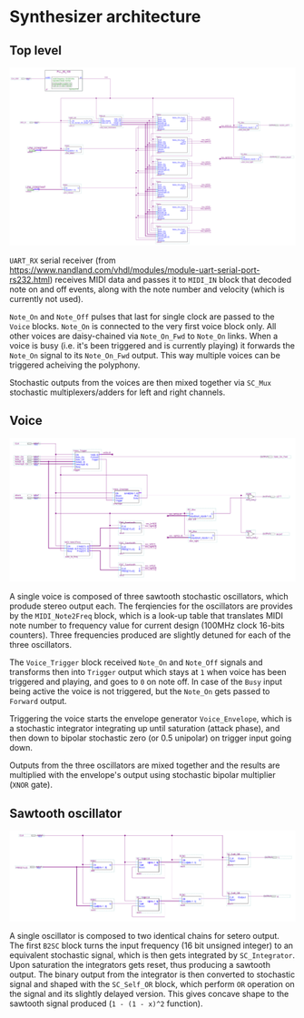 # Synthesizer architecture

## Top level
![hdl_synth_top_level](images/hdl_synth_top_level.png)

`UART_RX` serial receiver (from https://www.nandland.com/vhdl/modules/module-uart-serial-port-rs232.html) receives MIDI data and passes it to `MIDI_IN` block that decoded note on and off events, along with the note number and velocity (which is currently not used).

`Note_On` and `Note_Off` pulses that last for single clock are passed to the `Voice` blocks. `Note_On` is connected to the very first voice block only. All other voices are daisy-chained via `Note_On_Fwd` to `Note_On` links. When a voice is busy (i.e. it's been triggered and is currently playing) it forwards the `Note_On` signal to its `Note_On_Fwd` output. This way multiple voices can be triggered acheiving the polyphony.

Stochastic outputs from the voices are then mixed together via `SC_Mux` stochastic multiplexers/adders for left and right channels.

## Voice
![hdl_3x_sawtooth_voice](images/hdl_3x_sawtooth_voice.png)

A single voice is composed of three sawtooth stochastic oscillators, which produde stereo output each. The ferqiencies for the oscillators are provides by the `MIDI_Note2Freq` block, which is a look-up table that translates MIDI note number to frequency value for current design (100MHz clock 16-bits counters). Three frequencies produced are slightly detuned for each of the three oscillators.

The `Voice_Trigger` block received `Note_On` and `Note_Off` signals and transforms then into `Trigger` output which stays at `1` when voice has been triggered and playing, and goes to `0` on note off. In case of the `Busy` input being active the voice is not triggered, but the `Note_On` gets passed to `Forward` output.

Triggering the voice starts the envelope generator `Voice_Envelope`, which is a stochastic integrator integrating up until saturation (attack phase), and then down to bipolar stochastic zero (or 0.5 unipolar) on trigger input going down.

Outputs from the three oscillators are mixed together and the results are multiplied with the envelope's output using stochastic bipolar multiplier (`XNOR` gate).

## Sawtooth oscillator

![hdl_osc_sawtooth](images/hdl_osc_sawtooth.png)

A single oscillator is composed to two identical chains for setero output.
The first `B2SC` block turns the input frequency (16 bit unsigned integer) to an equivalent stochastic signal, which is then gets integrated by `SC_Integrator`. Upon saturation the integrators gets reset, thus producing a sawtooth output. The binary output from the integrator is then converted to stochastic signal and shaped with the `SC_Self_OR` block, which perform `OR` operation on the signal and its slightly delayed version. This gives concave shape to the sawtooth signal produced (`1 - (1 - x)^2` function).